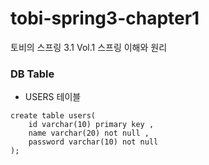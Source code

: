 # tobi-spring3-chapter1
토비의 스프링 3.1 Vol.1 스프링 이해와 원리

### DB Table
* USERS 테이블
```mysql
create table users(
    id varchar(10) primary key ,
    name varchar(20) not null ,
    password varchar(10) not null
);
```
